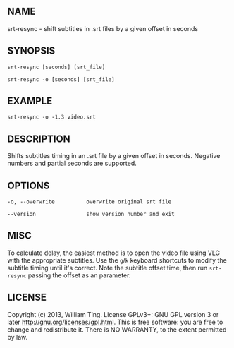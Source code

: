 ## NAME

srt-resync - shift subtitles in .srt files by a given offset in seconds

## SYNOPSIS

    srt-resync [seconds] [srt_file]

    srt-resync -o [seconds] [srt_file]

## EXAMPLE

    srt-resync -o -1.3 video.srt

## DESCRIPTION

Shifts subtitles timing in an .srt file by a given offset in seconds. Negative
numbers and partial seconds are supported.

## OPTIONS

    -o, --overwrite          overwrite original srt file

    --version                show version number and exit

## MISC

To calculate delay, the easiest method is to open the video file using VLC with
the appropriate subtitles. Use the `g`/`k` keyboard shortcuts to modify the
subtitle timing until it's correct. Note the subtitle offset time, then run
`srt-resync` passing the offset as an parameter.

## LICENSE

Copyright (c) 2013, William Ting. License GPLv3+: GNU GPL
version 3 or later <http://gnu.org/licenses/gpl.html>. This is free
software: you are free to change and redistribute it. There is NO
WARRANTY, to the extent permitted by law.
